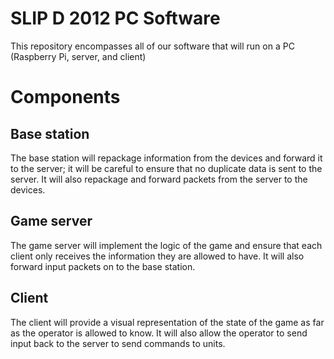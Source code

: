 # SLIP D 2012 PC Software
This repository encompasses all of our software that will run on a PC
(Raspberry Pi, server, and client)


# Components

## Base station
The base station will repackage information from the devices and forward it to
the server; it will be careful to ensure that no duplicate data is sent to the
server. It will also repackage and forward packets from the server to the
devices.

## Game server
The game server will implement the logic of the game and ensure that each
client only receives the information they are allowed to have. It will also
forward input packets on to the base station.

## Client
The client will provide a visual representation of the state of the game as far
as the operator is allowed to know. It will also allow the operator to send
input back to the server to send commands to units.
